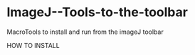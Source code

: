 # ImageJ--Tools-to-the-toolbar
MacroTools to install and run from the imageJ toolbar

  HOW TO INSTALL 
  
  
